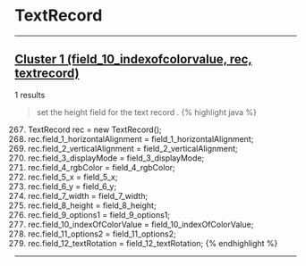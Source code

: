 # TextRecord

***

## [Cluster 1 (field_10_indexofcolorvalue, rec, textrecord)](./1)
1 results
> set the height field for the text record . 
{% highlight java %}
267. TextRecord rec = new TextRecord();
269. rec.field_1_horizontalAlignment = field_1_horizontalAlignment;
270. rec.field_2_verticalAlignment = field_2_verticalAlignment;
271. rec.field_3_displayMode = field_3_displayMode;
272. rec.field_4_rgbColor = field_4_rgbColor;
273. rec.field_5_x = field_5_x;
274. rec.field_6_y = field_6_y;
275. rec.field_7_width = field_7_width;
276. rec.field_8_height = field_8_height;
277. rec.field_9_options1 = field_9_options1;
278. rec.field_10_indexOfColorValue = field_10_indexOfColorValue;
279. rec.field_11_options2 = field_11_options2;
280. rec.field_12_textRotation = field_12_textRotation;
{% endhighlight %}

***

